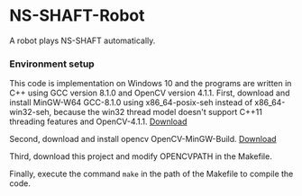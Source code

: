 # NS-SHAFT-Robot
A robot plays NS-SHAFT automatically.


### Environment setup
This code is implementation on Windows 10 and the programs are written in C++ using GCC version 8.1.0 and OpenCV version 4.1.1. 
First, download and install MinGW-W64 GCC-8.1.0 using x86_64-posix-seh instead of x86_64-win32-seh, because the win32 thread model doesn't support C++11 threading features and OpenCV-4.1.1. [Download](https://sourceforge.net/projects/mingw-w64/files/)

Second, download and install opencv OpenCV-MinGW-Build. [Download](https://github.com/huihut/OpenCV-MinGW-Build)

Third, download this project and modify OPENCVPATH in the Makefile. 

Finally, execute the command ```make``` in the path of the Makefile to compile the code.